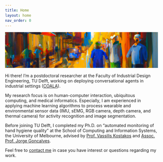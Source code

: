 ```yaml
---
title: Home
layout: home
nav_order: 0
---
```


<p align="center">
  <img src="/assets/images/banner.png" />
</p>

Hi there! I’m a postdoctoral researcher at the Faculty of Industrial Design Engineering, TU Delft, working on deploying conversational agents in industrial settings ([COALA](https://cordis.europa.eu/project/id/957296)).

My research focus is on human-computer interaction, ubiquitous computing, and medical informatics. Especially, I am experienced in applying machine learning algorithms to process wearable and environmental sensor data (IMU, sEMG, RGB camera, depth camera, and thermal camera) for activity recognition and image segmentation.

Before joining TU Delft, I completed my Ph.D. on “automated monitoring of hand hygiene quality” at the School of Computing and Information Systems, the University of Melbourne, advised by [Prof. Vassilis Kostakos](https://people.eng.unimelb.edu.au/vkostakos/) and [Assoc. Prof. Jorge Goncalves](https://www.jorgegoncalves.com/).

Feel free to [contact me](/websites/contact) in case you have interest or questions regarding my work.

